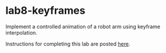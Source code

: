 # lab8-keyframes

Implement a controlled animation of a robot arm using keyframe interpolation. 

Instructions for completing this lab are posted [here](https://csc-vu.github.io/classes/csc4300/labs/lab08-keyframes/lab8-instr.html). 
